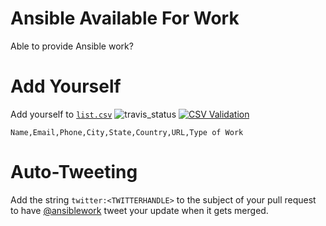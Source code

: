 Ansible Available For Work
========================

Able to provide Ansible work?

Add Yourself
============

Add yourself to [`list.csv`](list.csv)
![travis_status](https://travis-ci.org/goozbach/ansible-LFW.svg?branch=master)
[![CSV Validation](http://csvlint.io/validation/5708118c637376431800007b.svg)](http://csvlint.io/validation/5708118c637376431800007b)

    Name,Email,Phone,City,State,Country,URL,Type of Work

Auto-Tweeting
=============

Add the string `twitter:<TWITTERHANDLE>` to the subject of your pull request to have [@ansiblework](https://twitter.com/ansiblework) tweet your update when it gets merged.
